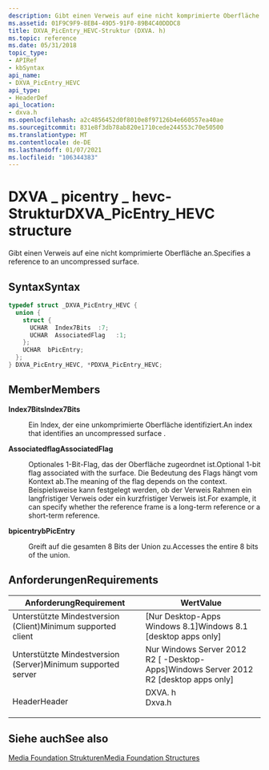 ```yaml
---
description: Gibt einen Verweis auf eine nicht komprimierte Oberfläche an.
ms.assetid: 01F9C9F9-8EB4-49D5-91F0-89B4C40DDDC8
title: DXVA_PicEntry_HEVC-Struktur (DXVA. h)
ms.topic: reference
ms.date: 05/31/2018
topic_type:
- APIRef
- kbSyntax
api_name:
- DXVA_PicEntry_HEVC
api_type:
- HeaderDef
api_location:
- dxva.h
ms.openlocfilehash: a2c4856452d0f8010e8f97126b4e660557ea40ae
ms.sourcegitcommit: 831e8f3db78ab820e1710cede244553c70e50500
ms.translationtype: MT
ms.contentlocale: de-DE
ms.lasthandoff: 01/07/2021
ms.locfileid: "106344383"
---
```

# <a name="dxva_picentry_hevc-structure"></a><span data-ttu-id="ba6af-103">DXVA \_ picentry \_ hevc-Struktur</span><span class="sxs-lookup"><span data-stu-id="ba6af-103">DXVA\_PicEntry\_HEVC structure</span></span>

<span data-ttu-id="ba6af-104">Gibt einen Verweis auf eine nicht komprimierte Oberfläche an.</span><span class="sxs-lookup"><span data-stu-id="ba6af-104">Specifies a reference to an uncompressed surface.</span></span>

## <a name="syntax"></a><span data-ttu-id="ba6af-105">Syntax</span><span class="sxs-lookup"><span data-stu-id="ba6af-105">Syntax</span></span>


```C++
typedef struct _DXVA_PicEntry_HEVC {
  union {
    struct {
      UCHAR  Index7Bits  :7;
      UCHAR  AssociatedFlag   :1;
    };
    UCHAR  bPicEntry;
  };
} DXVA_PicEntry_HEVC, *PDXVA_PicEntry_HEVC;
```



## <a name="members"></a><span data-ttu-id="ba6af-106">Member</span><span class="sxs-lookup"><span data-stu-id="ba6af-106">Members</span></span>

<dl> <dt>

<span data-ttu-id="ba6af-107">**Index7Bits**</span><span class="sxs-lookup"><span data-stu-id="ba6af-107">**Index7Bits**</span></span>
</dt> <dd>

<span data-ttu-id="ba6af-108">Ein Index, der eine unkomprimierte Oberfläche identifiziert.</span><span class="sxs-lookup"><span data-stu-id="ba6af-108">An index that identifies an uncompressed surface .</span></span>

</dd> <dt>

<span data-ttu-id="ba6af-109">**Associatedflag**</span><span class="sxs-lookup"><span data-stu-id="ba6af-109">**AssociatedFlag**</span></span> 
</dt> <dd>

<span data-ttu-id="ba6af-110">Optionales 1-Bit-Flag, das der Oberfläche zugeordnet ist.</span><span class="sxs-lookup"><span data-stu-id="ba6af-110">Optional 1-bit flag associated with the surface.</span></span> <span data-ttu-id="ba6af-111">Die Bedeutung des Flags hängt vom Kontext ab.</span><span class="sxs-lookup"><span data-stu-id="ba6af-111">The meaning of the flag depends on the context.</span></span> <span data-ttu-id="ba6af-112">Beispielsweise kann festgelegt werden, ob der Verweis Rahmen ein langfristiger Verweis oder ein kurzfristiger Verweis ist.</span><span class="sxs-lookup"><span data-stu-id="ba6af-112">For example, it can specify whether the reference frame is a long-term reference or a short-term reference.</span></span>

</dd> <dt>

<span data-ttu-id="ba6af-113">**bpicentry**</span><span class="sxs-lookup"><span data-stu-id="ba6af-113">**bPicEntry**</span></span>
</dt> <dd>

<span data-ttu-id="ba6af-114">Greift auf die gesamten 8 Bits der Union zu.</span><span class="sxs-lookup"><span data-stu-id="ba6af-114">Accesses the entire 8 bits of the union.</span></span>

</dd> </dl>

## <a name="requirements"></a><span data-ttu-id="ba6af-115">Anforderungen</span><span class="sxs-lookup"><span data-stu-id="ba6af-115">Requirements</span></span>



| <span data-ttu-id="ba6af-116">Anforderung</span><span class="sxs-lookup"><span data-stu-id="ba6af-116">Requirement</span></span> | <span data-ttu-id="ba6af-117">Wert</span><span class="sxs-lookup"><span data-stu-id="ba6af-117">Value</span></span> |
|-------------------------------------|-----------------------------------------------------------------------------------|
| <span data-ttu-id="ba6af-118">Unterstützte Mindestversion (Client)</span><span class="sxs-lookup"><span data-stu-id="ba6af-118">Minimum supported client</span></span><br/> | <span data-ttu-id="ba6af-119">\[Nur Desktop-Apps Windows 8.1\]</span><span class="sxs-lookup"><span data-stu-id="ba6af-119">Windows 8.1 \[desktop apps only\]</span></span><br/>                                      |
| <span data-ttu-id="ba6af-120">Unterstützte Mindestversion (Server)</span><span class="sxs-lookup"><span data-stu-id="ba6af-120">Minimum supported server</span></span><br/> | <span data-ttu-id="ba6af-121">Nur Windows Server 2012 R2 \[ -Desktop-Apps\]</span><span class="sxs-lookup"><span data-stu-id="ba6af-121">Windows Server 2012 R2 \[desktop apps only\]</span></span><br/>                           |
| <span data-ttu-id="ba6af-122">Header</span><span class="sxs-lookup"><span data-stu-id="ba6af-122">Header</span></span><br/>                   | <dl> <span data-ttu-id="ba6af-123"><dt>DXVA. h</dt></span><span class="sxs-lookup"><span data-stu-id="ba6af-123"><dt>Dxva.h</dt></span></span> </dl> |



## <a name="see-also"></a><span data-ttu-id="ba6af-124">Siehe auch</span><span class="sxs-lookup"><span data-stu-id="ba6af-124">See also</span></span>

<dl> <dt>

[<span data-ttu-id="ba6af-125">Media Foundation Strukturen</span><span class="sxs-lookup"><span data-stu-id="ba6af-125">Media Foundation Structures</span></span>](media-foundation-structures.md)
</dt> </dl>

 

 




